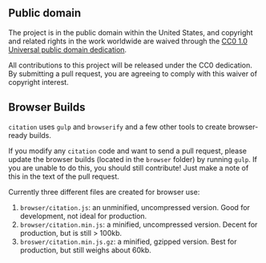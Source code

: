 ## Public domain

The project is in the public domain within the United States, and copyright and related rights in the work worldwide are waived through the [CC0 1.0 Universal public domain dedication][CC0].

All contributions to this project will be released under the CC0 dedication. By submitting a pull request, you are agreeing to comply with this waiver of copyright interest.

[CC0]: http://creativecommons.org/publicdomain/zero/1.0/

## Browser Builds

`citation` uses `gulp` and `browserify` and a few other tools to create browser-ready builds. 

If you modify any `citation` code and want to send a pull request, please update the browser builds (located in the `browser` folder) by running `gulp`. If you are unable to do this, you should still contribute! Just make a note of this in the text of the pull request.

Currently three different files are created for browser use:

1. `browser/citation.js`: an unminified, uncompressed version. Good for development, not ideal for production.
2. `browser/citation.min.js`: a minified, uncompressed version. Decent for production, but is still > 100kb.
3. `broswer/citation.min.js.gz`: a minified, gzipped version. Best for production, but still weighs about 60kb.